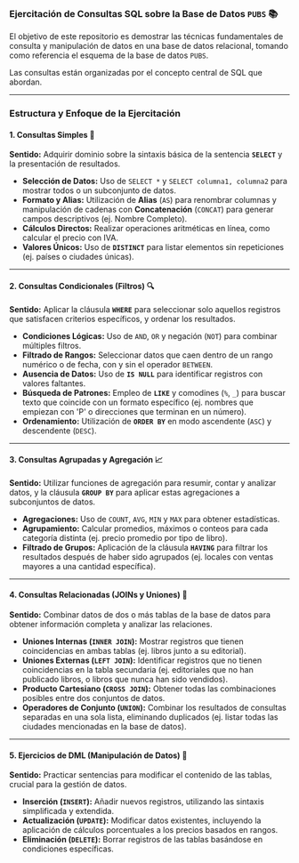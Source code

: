 ### **Ejercitación de Consultas SQL sobre la Base de Datos `PUBS`** 📚

El objetivo de este repositorio es demostrar las técnicas fundamentales de consulta y manipulación de datos en una base de datos relacional, tomando como referencia el esquema de la base de datos `PUBS`.

Las consultas están organizadas por el concepto central de SQL que abordan.

---

### **Estructura y Enfoque de la Ejercitación**

#### **1. Consultas Simples** 🎯

**Sentido:** Adquirir dominio sobre la sintaxis básica de la sentencia **`SELECT`** y la presentación de resultados.
* **Selección de Datos:** Uso de `SELECT *` y `SELECT columna1, columna2` para mostrar todos o un subconjunto de datos.
* **Formato y Alias:** Utilización de **Alias** (`AS`) para renombrar columnas y manipulación de cadenas con **Concatenación** (`CONCAT`) para generar campos descriptivos (ej. Nombre Completo).
* **Cálculos Directos:** Realizar operaciones aritméticas en línea, como calcular el precio con IVA.
* **Valores Únicos:** Uso de **`DISTINCT`** para listar elementos sin repeticiones (ej. países o ciudades únicas).

---

#### **2. Consultas Condicionales (Filtros)** 🔍

**Sentido:** Aplicar la cláusula **`WHERE`** para seleccionar solo aquellos registros que satisfacen criterios específicos, y ordenar los resultados.
* **Condiciones Lógicas:** Uso de `AND`, `OR` y negación (`NOT`) para combinar múltiples filtros.
* **Filtrado de Rangos:** Seleccionar datos que caen dentro de un rango numérico o de fecha, con y sin el operador `BETWEEN`.
* **Ausencia de Datos:** Uso de **`IS NULL`** para identificar registros con valores faltantes.
* **Búsqueda de Patrones:** Empleo de **`LIKE`** y comodines (`%`, `_`) para buscar texto que coincide con un formato específico (ej. nombres que empiezan con 'P' o direcciones que terminan en un número).
* **Ordenamiento:** Utilización de **`ORDER BY`** en modo ascendente (`ASC`) y descendente (`DESC`).

---

#### **3. Consultas Agrupadas y Agregación** 📈

**Sentido:** Utilizar funciones de agregación para resumir, contar y analizar datos, y la cláusula **`GROUP BY`** para aplicar estas agregaciones a subconjuntos de datos.
* **Agregaciones:** Uso de `COUNT`, `AVG`, `MIN` y `MAX` para obtener estadísticas.
* **Agrupamiento:** Calcular promedios, máximos o conteos para cada categoría distinta (ej. precio promedio por tipo de libro).
* **Filtrado de Grupos:** Aplicación de la cláusula **`HAVING`** para filtrar los resultados después de haber sido agrupados (ej. locales con ventas mayores a una cantidad específica).

---

#### **4. Consultas Relacionadas (JOINs y Uniones)** 🔗

**Sentido:** Combinar datos de dos o más tablas de la base de datos para obtener información completa y analizar las relaciones.
* **Uniones Internas (`INNER JOIN`):** Mostrar registros que tienen coincidencias en ambas tablas (ej. libros junto a su editorial).
* **Uniones Externas (`LEFT JOIN`):** Identificar registros que no tienen coincidencias en la tabla secundaria (ej. editoriales que no han publicado libros, o libros que nunca han sido vendidos).
* **Producto Cartesiano (`CROSS JOIN`):** Obtener todas las combinaciones posibles entre dos conjuntos de datos.
* **Operadores de Conjunto (`UNION`):** Combinar los resultados de consultas separadas en una sola lista, eliminando duplicados (ej. listar todas las ciudades mencionadas en la base de datos).

---

#### **5. Ejercicios de DML (Manipulación de Datos)** 💾

**Sentido:** Practicar sentencias para modificar el contenido de las tablas, crucial para la gestión de datos.
* **Inserción (`INSERT`):** Añadir nuevos registros, utilizando las sintaxis simplificada y extendida.
* **Actualización (`UPDATE`):** Modificar datos existentes, incluyendo la aplicación de cálculos porcentuales a los precios basados en rangos.
* **Eliminación (`DELETE`):** Borrar registros de las tablas basándose en condiciones específicas.
